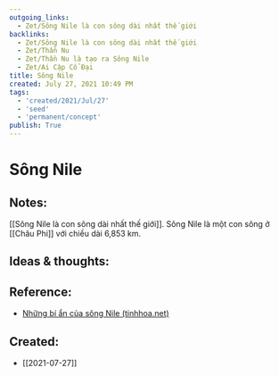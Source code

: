 ```yaml
---
outgoing_links:
  - Zet/Sông Nile là con sông dài nhất thế giới
backlinks:
  - Zet/Sông Nile là con sông dài nhất thế giới
  - Zet/Thần Nu
  - Zet/Thần Nu là tạo ra Sông Nile
  - Zet/Ai Cập Cổ Đại
title: Sông Nile
created: July 27, 2021 10:49 PM
tags:
  - 'created/2021/Jul/27'
  - 'seed'
  - 'permanent/concept'
publish: True
---
```

# Sông Nile

## Notes:
[[Sông Nile là con sông dài nhất thế giới]]. Sông Nile là một con sông ở [[Châu Phi]] với chiều dài 6,853 km.

## Ideas & thoughts:

## Reference:
- [Những bí ẩn của sông Nile (tinhhoa.net)](https://tinhhoa.net/nhung-bi-an-cua-song-nile.html)
## Created:
- [[2021-07-27]]
